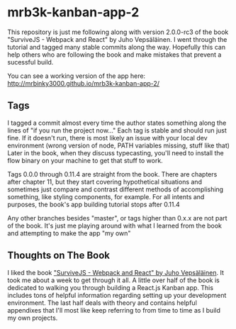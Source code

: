 # mrb3k-kanban-app-2
This repository is just me following along with version 2.0.0-rc3 of the book "SurviveJS - Webpack and React" by Juho Vepsäläinen. I went through the tutorial and tagged many stable commits along the way.  Hopefully this can help others who are following the book and make mistakes that prevent a sucessful build.

You can see a working version of the app here:
http://mrbinky3000.github.io/mrb3k-kanban-app-2/

## Tags
I tagged a commit almost every time the author states something along the lines of "if you run the project now..."  Each tag is stable and should run just fine.  If it doesn't run, there is most likely an issue with your local dev environment (wrong version of node, PATH variables missing, stuff like that)  Later in the book, when they discuss typecasting, you'll need to install the flow binary on your machine to get that stuff to work.

Tags 0.0.0 through 0.11.4 are straight from the book.  There are chapters after chapter 11, but they start covering hypothetical situations and sometimes just compare and contrast different methods of accomplishing something, like styling components, for example.  For all intents and purposes, the book's app building tutorial stops after 0.11.4

Any other branches besides "master", or tags higher than 0.x.x are not part of the book.  It's just me playing around with what I learned from the book and attempting to make the app "my own"

## Thoughts on The Book
I liked the book ["SurviveJS - Webpack and React" by Juho Vepsäläinen](http://survivejs.com/).  It took me about a week to get through it all.  A little over half of the book is dedicated to walking you through building a React.js Kanban app.  This includes tons of helpful information regarding setting up your development environment.  The last half deals with theory and contains helpful appendixes that I'll most like keep referring to from time to time as I build my own projects.
